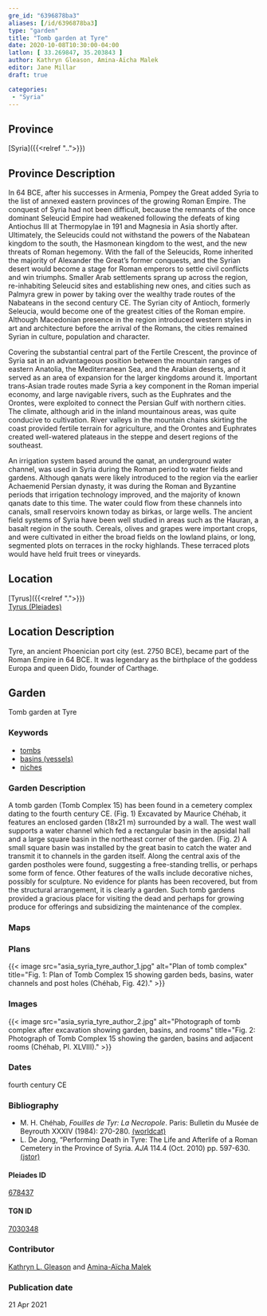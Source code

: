 ```yaml
---
gre_id: "6396878ba3"
aliases: [/id/6396878ba3]
type: "garden"
title: "Tomb garden at Tyre"
date: 2020-10-08T10:30:00-04:00
latlon: [ 33.269847, 35.203843 ]
author: Kathryn Gleason, Amina-Aïcha Malek
editor: Jane Millar
draft: true

categories:
 - "Syria"
---
```


## Province
[Syria]({{<relref "..">}})

## Province Description
In 64 BCE, after his successes in Armenia, Pompey the Great added Syria to the list of annexed eastern provinces of the growing Roman Empire.  The conquest of Syria had not been difficult, because the remnants of the once dominant Seleucid Empire had weakened following the defeats of king Antiochus III at Thermopylae in 191 and Magnesia in Asia shortly after.  Ultimately, the Seleucids could not withstand the powers of the Nabatean kingdom to the south, the Hasmonean kingdom to the west, and the new threats of Roman hegemony.  With the fall of the Seleucids, Rome inherited the majority of Alexander the Great’s former conquests, and the Syrian desert would become a stage for Roman emperors to settle civil conflicts and win triumphs.  Smaller Arab settlements sprang up across the region, re-inhabiting Seleucid sites and establishing new ones, and cities such as Palmyra grew in power by taking over the wealthy trade routes of the Nabateans in the second century CE.  The Syrian city of Antioch, formerly Seleucia, would become one of the greatest cities of the Roman empire. Although Macedonian presence in the region introduced western styles in art and architecture before the arrival of the Romans, the cities remained Syrian in culture, population and character.  

Covering the substantial central part of the Fertile Crescent, the province of Syria sat in an advantageous position between the mountain ranges of eastern Anatolia, the Mediterranean Sea, and the Arabian deserts, and it served as an area of expansion for the larger kingdoms around it. Important trans-Asian trade routes made Syria a key component in the Roman imperial economy, and large navigable rivers, such as the Euphrates and the Orontes, were exploited to connect the Persian Gulf with northern cities.  The climate, although arid in the inland mountainous areas, was quite conducive to cultivation. River valleys in the mountain chains skirting the coast provided fertile terrain for agriculture, and the Orontes and Euphrates created well-watered plateaus in the steppe and desert regions of the southeast.  

An irrigation system based around the qanat, an underground water channel, was used in Syria during the Roman period to water fields and gardens.  Although qanats were likely introduced to the region via the earlier Achaemenid Persian dynasty, it was during the Roman and Byzantine periods that irrigation technology improved, and the majority of known qanats date to this time.  The water could flow from these channels into canals, small reservoirs known today as birkas, or large wells.  The ancient field systems of Syria have been well studied in areas such as the Hauran, a basalt region in the south.  Cereals, olives and grapes were important crops, and were cultivated in either the broad fields on the lowland plains, or long, segmented plots on terraces in the rocky highlands.  These terraced plots would have held fruit trees or vineyards.

## Location

[Tyrus]({{<relref ".">}}) \
[Tyrus (Pleiades)](https://pleiades.stoa.org/places/678437)

<!--### Location Description-->

## Location Description
Tyre, an ancient Phoenician port city (est. 2750 BCE), became part of the Roman Empire in 64 BCE.  It was legendary as the birthplace of the goddess Europa and queen Dido, founder of Carthage.  

<!--## Sublocation-->

<!--### Sublocation Description-->

<!-- DESCRIPTION -->

## Garden
Tomb garden at Tyre

### Keywords
- [tombs](http://vocab.getty.edu/page/aat/300005926)
- [basins (vessels)](http://vocab.getty.edu/page/aat/300045614)
- [niches](http://vocab.getty.edu/page/aat/300002704)

### Garden Description
A tomb garden (Tomb Complex 15) has been found in a cemetery complex dating to the fourth century CE. (Fig. 1) Excavated by Maurice Chéhab, it features an enclosed garden (18x21 m) surrounded by a wall.  The west wall supports a water channel which fed a rectangular basin in the apsidal hall and a large square basin in the northeast corner of the garden. (Fig. 2) A small square basin was installed by the great basin to catch the water and transmit it to channels in the garden itself. Along the central axis of the garden postholes were found, suggesting a free-standing trellis, or perhaps some form of fence.  Other features of the walls include decorative niches, possibly for sculpture.  No evidence for plants has been recovered, but from the structural arrangement, it is clearly a garden. Such tomb gardens provided a gracious place for visiting the dead and perhaps for growing produce for offerings and subsidizing the maintenance of the complex.

### Maps

<!--
{{< image src="FILENAME" alt="ALT_TEXT" title="CAPTION" >}}
-->

### Plans
{{< image src="asia_syria_tyre_author_1.jpg" alt="Plan of tomb complex" title="Fig. 1:  Plan of Tomb Complex 15 showing garden beds, basins, water channels and post holes (Chéhab, Fig. 42)." >}}

### Images

{{< image src="asia_syria_tyre_author_2.jpg" alt="Photograph of tomb complex after excavation showing garden, basins, and rooms" title="Fig. 2:  Photograph of Tomb Complex 15 showing the garden, basins and adjacent rooms (Chéhab, Pl. XLVIII)." >}}


### Dates
fourth century CE

### Bibliography
- M. H. Chéhab, *Fouilles de Tyr: La Necropole*. Paris: Bulletin du Musée de Beyrouth XXXIV (1984): 270-280. [(worldcat)](http://www.worldcat.org/oclc/490791677)
- L. De Jong, “Performing Death in Tyre:  The Life and Afterlife of a Roman Cemetery in the Province of Syria. *AJA* 114.4 (Oct. 2010) pp. 597-630. [(jstor)](https://www.jstor.org/stable/25763804)

<!--#### Periodo ID-->

<!-- [PERIODO_ID](https://pleiades.stoa.org/places/PLEIADES_ID) -->

#### Pleiades ID

[678437](https://pleiades.stoa.org/places/678437)

#### TGN ID
[7030348](http://vocab.getty.edu/page/tgn/7030348)

### Contributor
[Kathryn L. Gleason](#) and [Amina-Aïcha Malek](#)

### Publication date

21 Apr 2021

<!--### Related articles-->

<!-- Links to other related articles. Leave blank for now -->